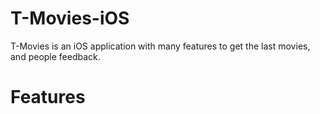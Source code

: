 # T-Movies-iOS

T-Movies is an iOS application with many features to get the last movies, and people feedback.

# Features

